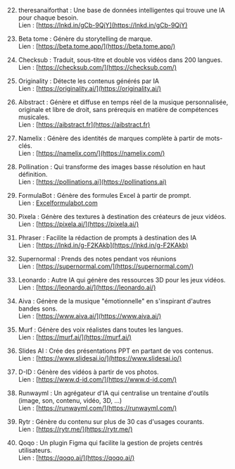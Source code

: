 22. theresanaiforthat : Une base de données intelligentes qui trouve une IA pour chaque besoin.  
Lien : [https://lnkd.in/gCb-9QjY](https://lnkd.in/gCb-9QjY)  
  
23. Beta tome : Génère du storytelling de marque.  
Lien : [https://beta.tome.app/](https://beta.tome.app/)  
  
24. Checksub : Traduit, sous-titre et double vos vidéos dans 200 langues.  
Lien : [https://checksub.com/](https://checksub.com/)  
  
25. Originality : Détecte les contenus générés par IA  
Lien : [https://originality.ai/](https://originality.ai/)  
  
26. Aibstract : Génère et diffuse en temps réel de la musique personnalisée, originale et libre de droit, sans prérequis en matière de compétences musicales.  
Lien : [https://aibstract.fr](https://aibstract.fr)  
  
27. Namelix : Génère des identités de marques complète à partir de mots-clés.  
Lien : [https://namelix.com/](https://namelix.com/)  
  
28. Pollination : Qui transforme des images basse résolution en haut définition.  
Lien : [https://pollinations.ai](https://pollinations.ai)  
  
29. FormulaBot : Génère des formules Excel à partir de prompt.  
Lien : [Excelformulabot.com](http://Excelformulabot.com)  
  
30. Pixela : Génère des textures à destination des créateurs de jeux vidéos.  
Lien : [https://pixela.ai/](https://pixela.ai/)  
  
31. Phraser : Facilite la rédaction de prompts à destination des IA  
Lien : [https://lnkd.in/g-F2KAkb](https://lnkd.in/g-F2KAkb)  
  
32. Supernormal : Prends des notes pendant vos réunions  
Lien : [https://supernormal.com/](https://supernormal.com/)  
  
33. Leonardo : Autre IA qui génère des ressources 3D pour les jeux vidéos.  
Lien : [https://leonardo.ai/](https://leonardo.ai/)  
  
34. Aiva : Génère de la musique "émotionnelle" en s'inspirant d'autres bandes sons.  
Lien : [https://www.aiva.ai/](https://www.aiva.ai/)  
  
35. Murf : Génère des voix réalistes dans toutes les langues.  
Lien : [https://murf.ai/](https://murf.ai/)  
  
36. Slides AI : Crée des présentations PPT en partant de vos contenus.  
Lien : [https://www.slidesai.io/](https://www.slidesai.io/)  
  
37. D-ID : Génère des vidéos à partir de vos photos.  
Lien : [https://www.d-id.com/](https://www.d-id.com/)  
  
38. Runwayml : Un agrégateur d'IA qui centralise un trentaine d'outils (image, son, contenu, vidéo, 3D, ...)  
Lien : [https://runwayml.com/](https://runwayml.com/)  
  
39. Rytr : Génère du contenu sur plus de 30 cas d'usages courants.  
Lien : [https://rytr.me/](https://rytr.me/)  
  
40. Qoqo : Un plugin Figma qui facilite la gestion de projets centrés utilisateurs.  
Lien : [https://qoqo.ai/](https://qoqo.ai/)